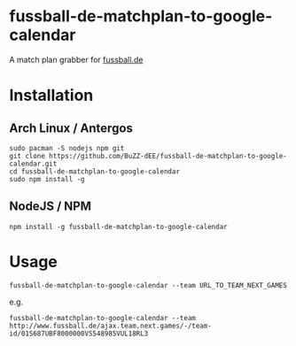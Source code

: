 # fussball-de-matchplan-to-google-calendar
A match plan grabber for [fussball.de][0]

# Installation

## Arch Linux / Antergos
    sudo pacman -S nodejs npm git
    git clone https://github.com/BuZZ-dEE/fussball-de-matchplan-to-google-calendar.git
    cd fussball-de-matchplan-to-google-calendar
    sudo npm install -g

## NodeJS / NPM
    npm install -g fussball-de-matchplan-to-google-calendar

# Usage
    fussball-de-matchplan-to-google-calendar --team URL_TO_TEAM_NEXT_GAMES

e.g.

    fussball-de-matchplan-to-google-calendar --team http://www.fussball.de/ajax.team.next.games/-/team-id/01S687UBF8000000VS548985VUL18RL3

[0]: http://www.fussball.de/
